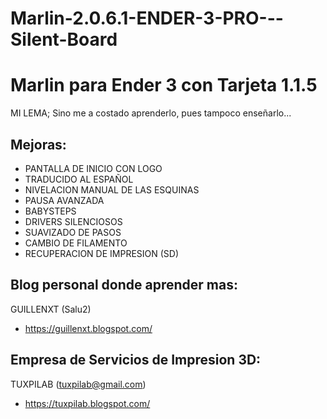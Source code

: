 # Marlin-2.0.6.1-ENDER-3-PRO---Silent-Board
Marlin para Ender 3 con Tarjeta 1.1.5
==========

MI LEMA; Sino me a costado aprenderlo, pues tampoco enseñarlo...

Mejoras:
--------------------
+ PANTALLA DE INICIO CON LOGO
+ TRADUCIDO AL ESPAÑOL
+ NIVELACION MANUAL DE LAS ESQUINAS
+ PAUSA AVANZADA
+ BABYSTEPS
+ DRIVERS SILENCIOSOS
+ SUAVIZADO DE PASOS
+ CAMBIO DE FILAMENTO
+ RECUPERACION DE IMPRESION (SD)


Blog personal donde aprender mas:
--------------------

GUILLENXT (Salu2)
+ https://guillenxt.blogspot.com/

Empresa de Servicios de Impresion 3D:
--------------------

TUXPILAB (tuxpilab@gmail.com)
+ https://tuxpilab.blogspot.com/
